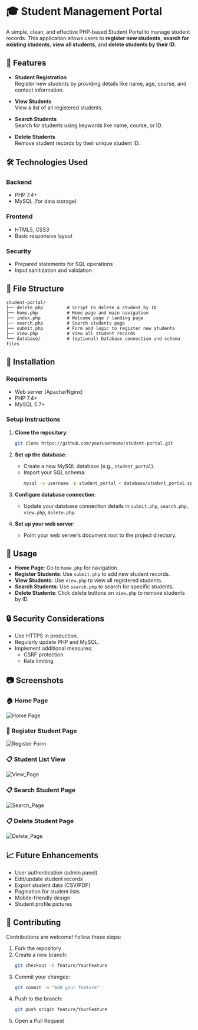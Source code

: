
# 🎓 Student Management Portal 

A simple, clean, and effective PHP-based Student Portal to manage student records. This application allows users to **register new students**, **search for existing students**, **view all students**, and **delete students by their ID**.

## 📌 Features

- **Student Registration**  
  Register new students by providing details like name, age, course, and contact information.
  
- **View Students**  
  View a list of all registered students.

- **Search Students**  
  Search for students using keywords like name, course, or ID.

- **Delete Students**  
  Remove student records by their unique student ID.

## 🛠️ Technologies Used

### Backend
- PHP 7.4+
- MySQL (for data storage)

### Frontend
- HTML5, CSS3
- Basic responsive layout

### Security
- Prepared statements for SQL operations
- Input sanitization and validation

## 📁 File Structure

```
student-portal/
├── delete.php         # Script to delete a student by ID
├── home.php           # Home page and main navigation
├── index.php          # Welcome page / landing page
├── search.php         # Search students page
├── submit.php         # Form and logic to register new students
├── view.php           # View all student records
└── database/          # (optional) Database connection and schema files
```

## 📝 Installation

### Requirements

- Web server (Apache/Nginx)
- PHP 7.4+
- MySQL 5.7+

### Setup Instructions

1. **Clone the repository**:
   ```bash
   git clone https://github.com/yourusername/student-portal.git
   ```

2. **Set up the database**:
   - Create a new MySQL database (e.g., `student_portal`).
   - Import your SQL schema:
     ```bash
     mysql -u username -p student_portal < database/student_portal.sql
     ```

3. **Configure database connection**:
   - Update your database connection details in `submit.php`, `search.php`, `view.php`, `delete.php`.

4. **Set up your web server**:
   - Point your web server’s document root to the project directory.

## 📖 Usage

- **Home Page**: Go to `home.php` for navigation.
- **Register Students**: Use `submit.php` to add new student records.
- **View Students**: Use `view.php` to view all registered students.
- **Search Students**: Use `search.php` to search for specific students.
- **Delete Students**: Click delete buttons on `view.php` to remove students by ID.

## 🔒 Security Considerations

- Use HTTPS in production.
- Regularly update PHP and MySQL.
- Implement additional measures:
  - CSRF protection
  - Rate limiting



## 📷 Screenshots

### 🏠 Home Page  
![Home Page](assets/screenshots/homepage.png)

### 📝 Register Student Page 
![Register Form](assets/screenshots/registrationpage.png)

### 📋 Student List View  
![View_Page](assets/screenshots/viewpage.png)

### 📋 Search Student Page 
![Search_Page](assets/screenshots/searchpage.png)

### 📋 Delete Student Page 
![Delete_Page](assets/screenshots/deletepage.png)



## 📈 Future Enhancements

- User authentication (admin panel)
- Edit/update student records
- Export student data (CSV/PDF)
- Pagination for student lists
- Mobile-friendly design
- Student profile pictures

## 🤝 Contributing

Contributions are welcome! Follow these steps:

1. Fork the repository
2. Create a new branch:
   ```bash
   git checkout -b feature/YourFeature
   ```
3. Commit your changes:
   ```bash
   git commit -m "Add your feature"
   ```
4. Push to the branch:
   ```bash
   git push origin feature/YourFeature
   ```
5. Open a Pull Request
